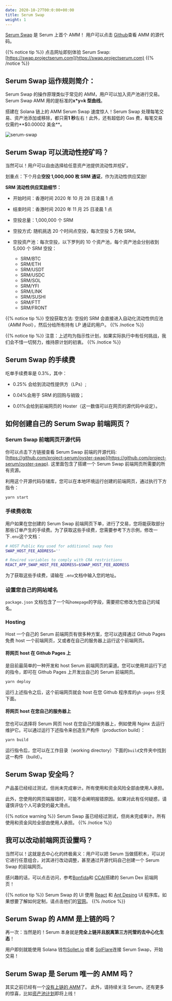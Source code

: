 ```yaml
---
date: 2020-10-27T00:0:00+00:00
title: Serum Swap
weight: 1
---
```


[Serum Swap](https://swap.projectserum.com/#/) 是 Serum 上首个 AMM！ 用户可以点击 [Github](https://github.com/project-serum/oyster-swap)查看 AMM 的源代码。

{{% notice tip %}}
点击网址即刻体验 Serum Swap: [https://swap.projectserum.com](https://swap.projectserum.com)
{{% /notice %}}

## Serum Swap 运作规则简介：

Serum Swap 的操作原理类似于常见的 AMM，用户可以加入资产池进行交易。Serum Swap AMM 用的是标准的**x\*y=k 型曲线**。

搭建在 Solana 链上的 AMM Serum Swap 速度惊人！Serum Swap 处理每笔交易、资产池添加或移除，都只需**1 秒**左右！此外，还有超低的 Gas 费，每笔交易仅需约**\$0.00002 美金**。

![serum-swap](/images/articles/serum-swap/swap-form.png?classes=shadow&width=30pc)

## Serum Swap 可以流动性挖矿吗？

当然可以！用户可以自由选择给任意资产池提供流动性并挖矿。

划重点：下个月会**空投 1,000,000 枚 SRM 通证**，作为流动性供应奖励!

**SRM 流动性供应奖励细节：**

- 开始时间：香港时间 2020 年 10 月 28 日凌晨 1 点
- 结束时间：香港时间 2020 年 11 月 25 日凌晨 1 点
- 空投总量：1,000,000 个 SRM
- 空投方式: 随机挑选 20 个时间点空投，每次空投 5 万枚 SRM。
- 空投资产池：每次空投，以下罗列的 10 个资产池，每个资产池会分别收到 5,000 个 SRM 空投：

  - SRM/BTC
  - SRM/ETH
  - SRM/USDT
  - SRM/USDC
  - SRM/SOL
  - SRM/YFI
  - SRM/LINK
  - SRM/SUSHI
  - SRM/FTT
  - SRM/FRONT

{{% notice tip %}}
空投获取方法: 空投的 SRM 会直接进入自动化流动性供应池（AMM Pool），然后分给所有持有 LP 通证的用户。
{{% /notice %}}

{{% notice tip %}}
注意：上述均为指示性计划，如果实际执行中有任何挑战，我们会不惜一切努力，维持原计划的初衷。
{{% /notice %}}

## Serum Swap 的手续费

吃单手续费率是 0.3%，其中：

- 0.25% 会给到流动性提供方（LPs）;

- 0.04%会用于 SRM 的回购与销毁；

- 0.01%会给到前端网页的 Hoster（这一数值可以在网页的源代码中设定）。

## 如何创建自己的 Serum Swap 前端网页？

### Serum Swap 前端网页开源代码

你可以点击下方链接查看 Serum Swap 前端的开源代码: [https://github.com/project-serum/oyster-swap](https://github.com/project-serum/oyster-swap). 这里面包含了搭建一个 Serum Swap 前端网页所需要的所有资源。

利用这个开源代码存储库，您可以在本地环境运行创建的前端网页，通过执行下方指令：

```bash
yarn start
```

### 手续费收取

用户如果在您创建的 Serum Swap 前端网页下单，进行了交易，您将能获取部分那些订单产生的手续费。为了获取这些手续费，您需要参考下方示例，修改一下`.env`这个文档：

```bash
# HOST Public Key used for additional swap fees
SWAP_HOST_FEE_ADDRESS=''

# Rewired variables to comply with CRA restrictions
REACT_APP_SWAP_HOST_FEE_ADDRESS=$SWAP_HOST_FEE_ADDRESS
```

为了获取这些手续费，请输在 `.env`文档中输入您的地址。

### 设置您自己的网站域名

`package.json` 文档包含了一个叫`homepage`的字段，需要把它修改为您自己的域名。

### Hosting

Host 一个自己的 Serum 前端网页有很多种方案，您可以选择通过 Github Pages 免费 host 一个前端网页，又或者在自己的服务器上运行这个前端网页。

#### 将网页 host 在 Github Pages 上

是目前最简单的一种开发和 host Serum 前端网页的渠道。您可以使用并运行下述的指令，即可在 Github Pages 上开发出自己的 Serum 前端网页。

```bash
yarn deploy
```

运行上述指令之后，这个前端网页就会 host 在您 Github 程序库的`gh-pages` 分支下面。

#### 将网页 host 在您自己的服务器上

您也可以选择将 Serum 网页 host 在您自己的服务器上，例如使用 Nginx 去运行维护它。可以通过运行下述指令来创造生产构件（production build）：

```bash
yarn build
```

运行指令后，您可以在工作目录（working directory）下面的`build`文件夹中找到这一构件（build）。

## Serum Swap 安全吗？

产品虽已经经过测试，但尚未完成审计。所有使用和资金风险全部由使用人承担。

此外，您使用的网页端报错时，可能不会阐明报错原因。如果对此有任何疑惑，请谨慎评估个人可承受的最大滑点。

{{% notice warning %}}
Serum Swap 虽已经经过测试，但尚未完成审计。所有使用和资金风险全部由使用人承担。
{{% /notice %}}

## 我可以改动前端网页设置吗？

当然可以！这就是去中心化的终极奥义：用户可以把 Serum 当做搭积木，可以对它进行任意组合，对其进行改动调整，甚至通过开源代码自己创建一个 Serum Swap 的前端网页。

感兴趣的话，可以点击访问，参考[Bonfida](http://bonfida.com/dex)和 [CCAI](http://dex.cryptocurrencies.ai)搭建的 Serum Dex 前端网页！

{{% notice tip %}}
Serum Swap 的 UI 使用 [React](https://reactjs.org) 和 [Ant Desing](https://ant.design) UI 程序库。如果想要了解如何定制，请点击他们的[官网](https://ant.design/docs/react/customize-theme)。
{{% /notice %}}

## Serum Swap 的 AMM 是上链的吗？

再一次：当然是的！Serum 本身就是**完全上链并且脱离第三方托管的去中心化生态**！

用户即刻就能使用 Solana 钱包[Sollet.io](https://sollet.io) 或者 [SolFlare](https://solflare.com)连接 Serum Swap，开始交易！

## Serum Swap 是 Serum 唯一的 AMM 吗？

其实之前已经有一个[没有上链的 AMM](https://gitlab.com/OpinionatedGeek/samm)了。
此外，请持续关注 Serum，还有更多的惊喜，比如[资产池计划](https://docs.google.com/document/d/1lmMZRKkxMFOtGOEZOFEKYL7syqv-4QT87F0o55fc35Y/edit)即将上线！
